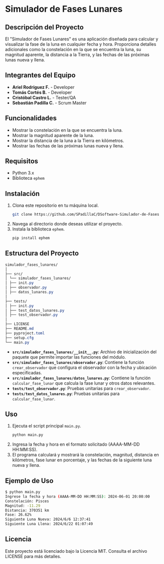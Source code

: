 # Simulador de Fases Lunares

## Descripción del Proyecto

El "Simulador de Fases Lunares" es una aplicación diseñada para calcular y visualizar la fase de la luna en cualquier fecha y hora. Proporciona detalles adicionales como la constelación en la que se encuentra la luna, su magnitud aparente, la distancia a la Tierra, y las fechas de las próximas lunas nueva y llena.

## Integrantes del Equipo

- **Ariel Rodríguez F.** - Developer
- **Tomás Cortés B.** - Developer
- **Cristóbal Castro L.** - Tester/QA
- **Sebastián Padilla C.** - Scrum Master

## Funcionalidades

- Mostrar la constelación en la que se encuentra la luna.
- Mostrar la magnitud aparente de la luna.
- Mostrar la distancia de la luna a la Tierra en kilómetros.
- Mostrar las fechas de las próximas lunas nueva y llena.

## Requisitos

- Python 3.x
- Biblioteca `ephem`

## Instalación

1. Clona este repositorio en tu máquina local.
    ```sh
    git clone https://github.com/SPadillaC/DSoftware-Simulador-de-Fases-Lunares.git
    ```
2. Navega al directorio donde deseas utilizar el proyecto.
3. Instala la biblioteca `ephem`.
    ```sh
    pip install ephem
    ```

## Estructura del Proyecto

```css
simulador_fases_lunares/
│
├── src/
│ └── simulador_fases_lunares/
│ ├── init.py
│ ├── observador.py
│ ├── datos_lunares.py
│
├── tests/
│ ├── init.py
│ ├── test_datos_lunares.py
│ ├── test_observador.py
│
├── LICENSE
├── README.md
├── pyproject.toml
├── setup.cfg
└── main.py
```

- **`src/simulador_fases_lunares/__init__.py`**: Archivo de inicialización del paquete que permite importar las funciones del módulo.
- **`src/simulador_fases_lunares/observador.py`**: Contiene la función `crear_observador` que configura el observador con la fecha y ubicación especificadas.
- **`src/simulador_fases_lunares/datos_lunares.py`**: Contiene la función `calcular_fase_lunar` que calcula la fase lunar y otros datos relevantes.
- **`tests/test_observador.py`**: Pruebas unitarias para `crear_observador`.
- **`tests/test_datos_lunares.py`**: Pruebas unitarias para `calcular_fase_lunar`.

## Uso

1. Ejecuta el script principal `main.py`.
    ```sh
    python main.py
    ```
2. Ingresa la fecha y hora en el formato solicitado (AAAA-MM-DD HH:MM:SS).
3. El programa calculará y mostrará la constelación, magnitud, distancia en kilómetros, fase lunar en porcentaje, y las fechas de la siguiente luna nueva y llena.

## Ejemplo de Uso

```sh
$ python main.py
Ingrese la fecha y hora (AAAA-MM-DD HH:MM:SS): 2024-06-01 20:00:00
Constelación: Pisces
Magnitud: -11.29
Distancia: 370351 km
Fase: 26.62%
Siguiente Luna Nueva: 2024/6/6 12:37:41
Siguiente Luna Llena: 2024/6/22 01:07:49
```

## Licencia

Este proyecto está licenciado bajo la Licencia MIT. Consulta el archivo LICENSE para más detalles.